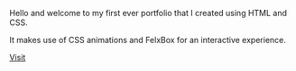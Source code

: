 Hello and welcome to my first ever portfolio that I created using HTML and CSS.

It makes use of CSS animations and FelxBox for an interactive experience.

<a href="https://trishan8-sudo.github.io/Portfolio/">Visit</a>
